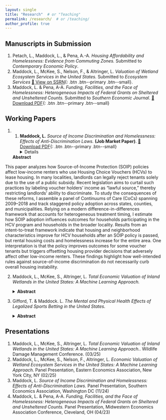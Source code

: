 ```yaml
---
layout: single
title: "Research"  # or "Teaching"
permalink: /research/  # or /teaching/
author_profile: true
---
```


## Manuscripts in Submission

1. Petach, L., Maddock, L., & Pena, A.-A. *Housing Affordability and Homelessness: Evidence from Commuting Zones.* Submitted to *Contemporary Economic Policy*.  
2. Maddock, L., McKee, S., Nelson, F., & Altringer, L. *Valuation of Wetland Ecosystem Services in the United States.* Submitted to *Ecosystem Services* [📄 View on SSRN](https://papers.ssrn.com/sol3/papers.cfm?abstract_id=5158025){: .btn .btn--primary .btn--small}.
3. Maddock, L. & Pena, A-A. *Funding, Facilities, and the Face of Homelessness: Heterogeneous Impacts of Federal Grants on Sheltered and Unsheltered Counts.* Submitted to *Southern Economic Journal*. [📄 Download PDF](/assets/FundingPaperDraft_July12.pdf){: .btn .btn--primary .btn--small}

## Working Papers

1. 1. **Maddock, L.** *Source of Income Discrimination and Homelessness: Effects of Anti-Discrimination Laws.* **(Job Market Paper)**. [📄 Download PDF](/assets/Maddock_JMP.pdf){: .btn .btn--primary .btn--small}
      <details>
   <summary><strong>Abstract</strong></summary>
   <p>
This paper analyzes how Source-of-Income Protection (SOIP) policies affect low-income renters who use Housing Choice Vouchers (HCVs) to lease housing. In many localities, landlords can legally reject tenants solely due to the use of a public subsidy. Recent legislation aims to curtail such practices by labeling voucher holders’ income as “lawful source,” thereby restricting landlords’ ability to discriminate. To study the consequences of these reforms, I assemble a panel of Continuums of Care (CoCs) spanning 2009–2018 and track staggered policy adoption across states, counties, and municipalities. Relying on a modern difference-in-differences framework that accounts for heterogeneous treatment timing, I estimate how SOIP adoption influences outcomes for households participating in the HCV program and households in the broader locality. Results from an intent-to-treat framework indicate that housing and neighborhood characteristics improve for HCV households after an SOIP policy is passed, but rental housing costs and homelessness increase for the entire area. One interpretation is that the policy improves outcomes for some voucher tenants but triggers offsetting housing provider decisions that adversely affect other low-income renters. These findings highlight how well-intended rules against source-of-income discrimination do not necessarily curb overall housing instability.
   </p>
   </details>
   
2. Maddock, L., McKee, S., Altringer, L. *Total Economic Valuation of Inland Wetlands in the United States: A Machine Learning Approach.*
         <details>
   <summary><strong>Abstract</strong></summary>
   <p>
    Wetlands provide critical ecosystem services including flood regulation, water purification, and carbon storage, yet over one-third of global wetland area has been lost since 1970, while states lack consistent, spatially explicit valuations to inform conservation decisions. This paper develops the first national-scale framework for valuing inland wetland ecosystem services across all fifty states using machine learning-based benefit transfer. We implement a three-stage methodology: (1) stratified random sampling of National Wetlands Inventory polygons by Environmental Protection Agency Level III ecoregion, wetland type, and size class; (2) extraction of comprehensive ecological and socioeconomic covariates from wetland footprints and extended 50-km buffers, including climate trends, land-cover composition, human modification indices, soil properties, and species richness; and (3) training supervised machine learning models on the Ecosystem Service Valuation Database to predict per-hectare values while avoiding double-counting through rigorous classification of final versus intermediate services. Our framework generates the first fifty-state estimates of wetland ecosystem value at consistent resolution, demonstrating improved predictive accuracy and better capture of local heterogeneity compared to traditional transfer methods. These results provide states and federal agencies with a rigorous, transparent foundation for wetland conservation prioritization, mitigation banking, and ecosystem service accounting, while advancing the field by demonstrating how machine learning can enhance benefit transfer with scientific rigor.
   </p>
   </details>
   
3. Gifford, T. & Maddock. L. *The Mental and Physical Health Effects of Legalized Sports Betting in the United States.*
         <details>
   <summary><strong>Abstract</strong></summary>
   <p>
    Following the Supreme Court's 2018 decision striking down the Professional and Amateur Sports Protection Act, mobile sports betting has rapidly expanded across the United States, with Americans wagering $121 billion in 2023 alone and industry revenue reaching $11 billion. Despite this explosive growth and mounting evidence of gambling-related financial harms, research on broader health and social consequences remains limited. This paper examines the causal effects of mobile sports betting legalization on physical and mental health outcomes using the staggered rollout of state legislation between 2018-2022. We employ the Callaway and Sant'Anna (2021) difference-in-differences estimator to analyze data from the Behavioral Risk Factor Surveillance System and American Community Survey, capturing health indicators, substance use patterns, and health insurance coverage across treated and control states. Our methodology accounts for time-heterogeneous treatment adoption and estimates group-time average treatment effects to assess both immediate and cumulative exposure impacts. Preliminary findings suggest significant associations between mobile betting legalization and several health outcomes, including increased substance use (tobacco) and worsened mental health indicators, though effects are attenuated when examining population-wide averages that include non-gamblers. The results contribute to growing evidence of sports betting's broader social costs beyond documented financial harms, informing ongoing policy debates about gambling regulation and public health protection in an era of rapid industry expansion.
   </p>
   </details>

## Presentations

1. Maddock, L., McKee, S., Altringer, L. *Total Economic Valuation of Inland Wetlands in the United States: A Machine Learning Approach.*. Wildlife Damage Management Conference. (03/25)
2. Maddock, L., McKee, S., Nelson, F., Altringer, L. *Economic Valuation of Wetland Ecosystem Services in the United States: A Machine Learning Approach.* Panel Presentation, Eastern Economics Association, New York City, NY (02/25)
3. Maddock, L. *Source of Income Discrimination and Homelessness: Effects of Anti-Discrimination Laws.* Panel Presentation, Southern Economics Association, Washington DC (11/24)
4. Maddock, L. & Pena, A-A. *Funding, Facilities, and the Face of Homelessness: Heterogeneous Impacts of Federal Grants on Sheltered and Unsheltered Counts.* Panel Presentation, Midwestern Economics Association Conference, Cleveland, OH (04/23)
